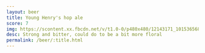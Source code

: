 ```yaml
---
layout: beer
title: Young Henry's hop ale
score: 7
img: https://scontent.xx.fbcdn.net/v/t1.0-0/p480x480/12143171_10153656865058745_383441333102974608_n.jpg?oh=a34083472cf0da674e7868af6e915cf2&oe=590C7619
desc: Strong and bitter, could do to be a bit more floral
permalink: /beer/:title.html
---
```

